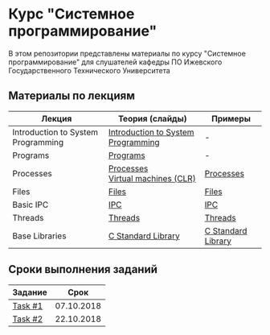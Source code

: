 # Курс "Системное программирование"
В этом репозитории представлены материалы по курсу 
"Системное программирование" для слушателей кафедры ПО 
Ижевского Государственного Технического Университета

## Материалы по лекциям 

|Лекция|Теория (слайды)|Примеры|
|---|---|---|
|Introduction to System Programming|[Introduction to System Programming](/Slides/01_Introduction_to_System_Programming.pptx?raw=true)|-|
|Programs|[Programs](/Slides/02_Programs.pptx?raw=true)|-|
|Processes|[Processes](/Slides/03_1_Processes.pptx?raw=true)<br>[Virtual machines (CLR)](/Slides/03_2_Virtual_machines_(CLR).pptx?raw=true)|[Processes](/Samples/03_Processes)|
|Files|[Files](/Slides/04_Files.pptx?raw=true)|[Files](/Samples/04_Files)|
|Basic IPC|[IPC](/Slides/05_Basic_IPC.pptx?raw=true)|[IPC](/Samples/05_IPC)|
|Threads|[Threads](/Slides/06_Threads.pptx?raw=true)|[Threads](/Samples/06_Threads)|
|Base Libraries|[C Standard Library](/Slides/07_Base_Libraries.pptx?raw=true)|[C Standard Library](/Samples/07_BaseLibraries)|

## Сроки выполнения заданий

|Задание|Срок|
|---|---|
|[Task #1](/Tasks/Task1.md)|07.10.2018|
|[Task #2](/Tasks/Task2.md)|22.10.2018|

